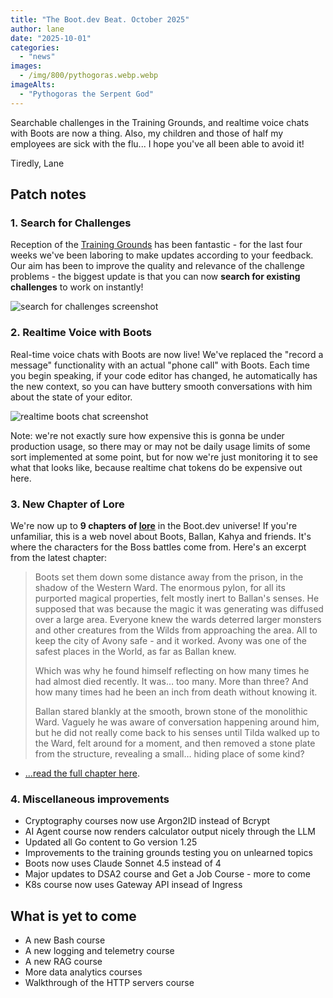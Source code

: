 ```yaml
---
title: "The Boot.dev Beat. October 2025"
author: lane
date: "2025-10-01"
categories:
  - "news"
images:
  - /img/800/pythogoras.webp.webp
imageAlts:
  - "Pythogoras the Serpent God"
---
```


Searchable challenges in the Training Grounds, and realtime voice chats with Boots are now a thing. Also, my children and those of half my employees are sick with the flu... I hope you've all been able to avoid it!

Tiredly,
Lane

## Patch notes

### 1. Search for Challenges

Reception of the [Training Grounds](https://www.boot.dev/training) has been fantastic - for the last four weeks we've been laboring to make updates according to your feedback. Our aim has been to improve the quality and relevance of the challenge problems - the biggest update is that you can now **search for existing challenges** to work on instantly!

![search for challenges screenshot](/img/800/searchchallenges.png.webp)

### 2. Realtime Voice with Boots

Real-time voice chats with Boots are now live! We've replaced the "record a message" functionality with an actual "phone call" with Boots. Each time you begin speaking, if your code editor has changed, he automatically has the new context, so you can have buttery smooth conversations with him about the state of your editor.

![realtime boots chat screenshot](/img/800/realtimeboots.png.webp)

Note: we're not exactly sure how expensive this is gonna be under production usage, so there may or may not be daily usage limits of some sort implemented at some point, but for now we're just monitoring it to see what that looks like, because realtime chat tokens do be expensive out here.

### 3. New Chapter of Lore

We're now up to **9 chapters of [lore](https://www.boot.dev/lore)** in the Boot.dev universe! If you're unfamiliar, this is a web novel about Boots, Ballan, Kahya and friends. It's where the characters for the Boss battles come from. Here's an excerpt from the latest chapter:

> Boots set them down some distance away from the prison, in the shadow of the Western Ward. The enormous pylon, for all its purported magical properties, felt mostly inert to Ballan's senses. He supposed that was because the magic it was generating was diffused over a large area. Everyone knew the wards deterred larger monsters and other creatures from the Wilds from approaching the area. All to keep the city of Avony safe - and it worked. Avony was one of the safest places in the World, as far as Ballan knew.
>
> Which was why he found himself reflecting on how many times he had almost died recently. It was… too many. More than three? And how many times had he been an inch from death without knowing it.
>
> Ballan stared blankly at the smooth, brown stone of the monolithic Ward. Vaguely he was aware of conversation happening around him, but he did not really come back to his senses until Tilda walked up to the Ward, felt around for a moment, and then removed a stone plate from the structure, revealing a small… hiding place of some kind?

- [...read the full chapter here](https://www.boot.dev/lore/moment-to-breathe).

### 4. Miscellaneous improvements

- Cryptography courses now use Argon2ID instead of Bcrypt
- AI Agent course now renders calculator output nicely through the LLM
- Updated all Go content to Go version 1.25
- Improvements to the training grounds testing you on unlearned topics
- Boots now uses Claude Sonnet 4.5 instead of 4
- Major updates to DSA2 course and Get a Job Course - more to come
- K8s course now uses Gateway API insead of Ingress

## What is yet to come

- A new Bash course
- A new logging and telemetry course
- A new RAG course
- More data analytics courses
- Walkthrough of the HTTP servers course
